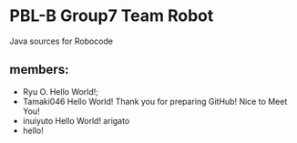 # PBL-B Group7 Team Robot
Java sources for Robocode

## members:
- Ryu O. Hello World!;
- Tamaki046 Hello World! Thank you for preparing GitHub! Nice to Meet You!
- inuiyuto Hello World! arigato
- hello!